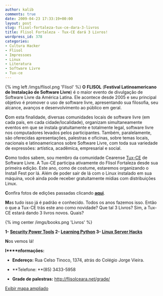 ```yaml
---
author: kalib
comments: true
date: 2009-04-23 17:33:19+00:00
layout: post
slug: flisol-fortaleza-tux-ce-dara-3-livros
title: Flisol Fortaleza - Tux-CE dará 3 Livros!
wordpress_id: 378
categories:
- Cultura Hacker
- Flisol
- Impressoes
- Linux
- Literatura
- Software Livre
- Tux-ce
---
```

{% img left /imgs/flisol.png 'Flisol' %}
**O** **FLISOL** (**Festival Latinoamericano de Instalação de Software Livre**) é o maior evento de divulgação de Software Livre da América Latina. Ele acontece desde 2005 e seu principal objetivo é promover o uso de software livre, apresentando sua filosofia, seu alcance, avanços e desenvolvimento ao público em geral.

**C**om esta finalidade, diversas comunidades locais de software livre (em cada país, em cada cidade/localidade), organizam simultaneamente eventos em que se instala gratuitamente e totalmente legal, software livre nos computadores levados pelos participantes. Também, paralelamente, são oferecidas apresentações, palestras e oficinas, sobre temas locais, nacionais e latinoamericanos sobre Software Livre, com toda sua variedade de expressões: artística, acadêmica, empresarial e social.

**C**omo todos sabem, sou membro da comunidade Cearense [Tux-CE](http://www.tux-ce.org) de Software Livre. A Tux-CE participa ativamente do Flisol Fortaleza desde sua primeira edição. Este ano, como de costume, estaremos organizando o Install Fest por lá. Além de poder sair de lá com o Linux instalado em sua máquina, você ainda pode receber gratuitamente mídias com distribuições Linux.

**C**onfira fotos de edições passadas clicando [**aqui**](http://www.tux-ce.org/portal/image).

**M**as tudo isso já é padrão e conhecido. Todos os anos fazemos isso. Então o que a Tux-CE trás este ano como novidade? Que tal 3 Livros? Sim, a Tux-CE estará dando 3 livros novos. Quais?

{% img center /imgs/books.png 'Livros' %}

**1- [Security Power Tools](http://oreilly.com/catalog/9780596009632/)
2- [Learning Python](http://oreilly.com/catalog/9780596513986/)
3- [Linux Server Hacks](http://oreilly.com/catalog/9780596004613/)**

**N**os vemos lá!

**I****nformações:**



	
  * **Endereço:** Rua Celso Tinoco, 1374, atrás do Colégio Jorge Vieira.

	
  * **Telefone: **(85) 3433-5958‎

	
  * **Grade de palestras:** http://flisolceara.net/grade/


[Exibir mapa ampliado](http://maps.google.com.br/maps?f=q&source=embed&hl=pt-BR&geocode=&q=casa+Brasil+vila+uni%C3%A3o&sll=-3.76808,-38.530083&sspn=0.01987,0.038624&ie=UTF8&t=h&cid=11860023325894446322&ll=-3.761143,-38.52313&spn=0.059952,0.072956&z=13&iwloc=A)